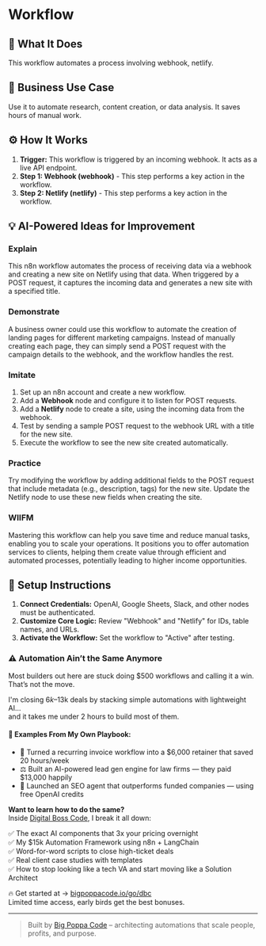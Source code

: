 # Workflow

## 🚀 What It Does
This workflow automates a process involving webhook, netlify.

## 💼 Business Use Case
Use it to automate research, content creation, or data analysis. It saves hours of manual work.

## ⚙️ How It Works
1.  **Trigger:** This workflow is triggered by an incoming webhook. It acts as a live API endpoint.
2. **Step 1: Webhook (webhook)** - This step performs a key action in the workflow.
3. **Step 2: Netlify (netlify)** - This step performs a key action in the workflow.

## 💡 AI-Powered Ideas for Improvement
### Explain
This n8n workflow automates the process of receiving data via a webhook and creating a new site on Netlify using that data. When triggered by a POST request, it captures the incoming data and generates a new site with a specified title.

### Demonstrate
A business owner could use this workflow to automate the creation of landing pages for different marketing campaigns. Instead of manually creating each page, they can simply send a POST request with the campaign details to the webhook, and the workflow handles the rest.

### Imitate
1. Set up an n8n account and create a new workflow.
2. Add a **Webhook** node and configure it to listen for POST requests.
3. Add a **Netlify** node to create a site, using the incoming data from the webhook.
4. Test by sending a sample POST request to the webhook URL with a title for the new site.
5. Execute the workflow to see the new site created automatically.

### Practice
Try modifying the workflow by adding additional fields to the POST request that include metadata (e.g., description, tags) for the new site. Update the Netlify node to use these new fields when creating the site.

### WIIFM
Mastering this workflow can help you save time and reduce manual tasks, enabling you to scale your operations. It positions you to offer automation services to clients, helping them create value through efficient and automated processes, potentially leading to higher income opportunities.

## 🔧 Setup Instructions
1. **Connect Credentials:** OpenAI, Google Sheets, Slack, and other nodes must be authenticated.
2. **Customize Core Logic:** Review "Webhook" and "Netlify" for IDs, table names, and URLs.
3. **Activate the Workflow:** Set the workflow to "Active" after testing.

### ⚠️ Automation Ain’t the Same Anymore

Most builders out here are stuck doing $500 workflows and calling it a win.  
That’s not the move.  

I'm closing $6k–$13k deals by stacking simple automations with lightweight AI...  
and it takes me under 2 hours to build most of them.

#### 🧠 Examples From My Own Playbook:
- 🔁 Turned a recurring invoice workflow into a $6,000 retainer that saved 20 hours/week  
- ⚖️ Built an AI-powered lead gen engine for law firms — they paid $13,000 happily  
- 🚀 Launched an SEO agent that outperforms funded companies — using free OpenAI credits  

**Want to learn how to do the same?**  
Inside [Digital Boss Code](https://bigpoppacode.io/go/dbc), I break it all down:

✅ The exact AI components that 3x your pricing overnight  
✅ My $15k Automation Framework using n8n + LangChain  
✅ Word-for-word scripts to close high-ticket deals  
✅ Real client case studies with templates  
✅ How to stop looking like a tech VA and start moving like a Solution Architect  

🔥 Get started at → [bigpoppacode.io/go/dbc](https://bigpoppacode.io/go/dbc)  
Limited time access, early birds get the best bonuses.

---
> Built by [Big Poppa Code](https://bigpoppacode.io) – architecting automations that scale people, profits, and purpose.

